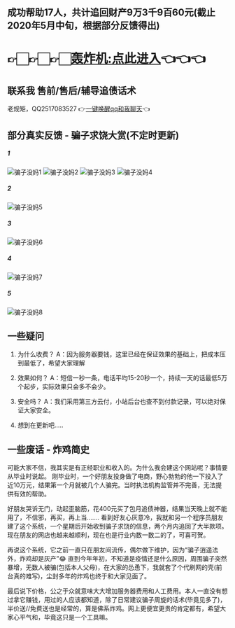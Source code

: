 ## 成功帮助17人，共计追回财产9万3千9百60元(截止2020年5月中旬，根据部分反馈得出)
# 👉🏻👉🏻👉🏻[轰炸机:点此进入](http://hongz.kuaishuale.top/)👈👈👈

## 联系我 售前/售后/辅导追债话术
老规矩，QQ2517083527 👉[一键唤醒qq和我聊天](http://wpa.qq.com/msgrd?v=3&uin=2517083527&site=qq&menu=yes)👈

## 部分真实反馈 - 骗子求饶大赏(不定时更新)
##### 1
![骗子没妈1](https://s1.ax1x.com/2020/04/23/JdXERO.jpg)
![骗子没妈2](https://s1.ax1x.com/2020/04/23/JdXki6.jpg)
![骗子没妈3](https://s1.ax1x.com/2020/04/23/JdXAJK.jpg)
![骗子没妈4](https://s1.ax1x.com/2020/04/23/JdXiIx.jpg)
##### 2
![骗子没妈5](https://s1.ax1x.com/2020/04/23/JdXPd1.jpg)
##### 3
![骗子没妈6](https://s1.ax1x.com/2020/04/23/JdXeQe.jpg)
##### 4
![骗子没妈7](https://s1.ax1x.com/2020/04/23/JdXmsH.jpg)
##### 5
![骗子没妈8](https://s1.ax1x.com/2020/04/23/JdXnLd.jpg)

## 一些疑问
1. 为什么收费？
A：因为服务器要钱，这里已经在保证效果的基础上，把成本压到最低了，希望大家理解

2. 效果如何？
A：短信一秒一条，电话平均15-20秒一个，持续一天的话最低5万个起步，实际效果只会多不会少。

3. 安全吗？
A：我们采用第三方云付，小站后台也查不到付款记录，可以绝对保证大家安全。

4. 想到在更新吧.....


## 一些废话 - 炸鸡简史
可能大家不信，我其实是有正经职业和收入的。为什么我会建这个网站呢？事情要从毕业时说起。
刚毕业时，一个好朋友投身做了电商，野心勃勃的他一下投入了近10万元，结果第一个月就被几个人骗完。当时执法机构监管并不完善，无法提供有效的帮助。

好朋友哭诉无门，动起歪脑筋，花400元买了包月追债神器，结果当天晚上就不能用了，不信邪，再买，再上当.......
看到好友心灰意冷，我就和另一个程序员朋友建了这个系统，一个星期后开始收到骗子求饶的信息，两个月内追回了大半款项。现在朋友的网店也越来越顺利，现在也是行业内数一数二的了，可喜可贺。

再说这个系统，它之前一直只在朋友间流传，偶尔做下维护，因为“骗子逍遥法外，炸鸡却是灰产”😂
直到今年年初，不知道是疫情还是什么原因，周围骗子突然暴增，无数人被骗(包括本人父母)，在大家的怂恿下，我就套了个代刷网的壳(前台真的难写)，尘封多年的炸鸡也终于和大家见面了。

最后说下价格，公之于众就意味大大增加服务器费用和人工费用。本人一直没有想过拿它赚钱，用过的人应该都知道，除了日常建议骗子周旋的话术(毕竟见多了)，半价送//免费送也是经常的，算是佛系炸鸡。网上更便宜更贵的肯定都有，希望大家心平气和，毕竟这只是一个工具嘛。

